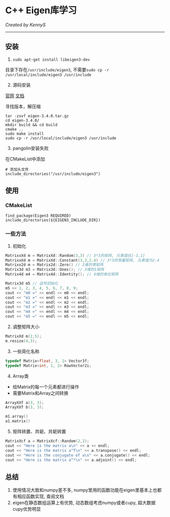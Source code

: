 # C++ Eigen库学习

*Created by KennyS*

---

## 安装

1. `sudo apt-get install libeigen3-dev`

目录下存在`/usr/include/eigen3`, 不需要`sudo cp -r /usr/local/include/eigen3 /usr/include 
`

2. 源码安装

[官网](http://eigen.tuxfamily.org/index.php?title=Main_Page)
[文档](http://eigen.tuxfamily.org/dox/)

寻找版本，解压缩
```
tar -zxvf eigen-3.4.0.tar.gz
cd eigen-3.4.0/
mkdir build && cd build
cmake ..
sudo make install
sudo cp -r /usr/local/include/eigen3 /usr/include 
```

3. pangolin安装失败

在CMakeList中添加
```
# 添加头文件
include_directories("/usr/include/eigen3")
```

## 使用

### CMakeList

```
find_package(Eigen3 REQUIRED)
include_directories(${EIGEN3_INCLUDE_DIR})
```

### 一些方法

1. 初始化

```cpp
MatrixxXd m = MatrixXd::Random(3,3) // 3*3的矩阵, 元素值在[-1,1]
MatrixxXd m = MatrixXd::Constant(3,3,2.4) // 3*3的常量矩阵, 元素值为2.4
Matrixx2d m = Matrix2d::Zero() // 2维的零矩阵
Matrix3d m3 = Matrix3d::Ones(); // 3维的1矩阵
Matrix4d m4 = Matrix4d::Identity(); // 4维的单位矩阵

Matrix3d m5 // 逗号初始化
m5 << 1, 2, 3, 4, 5, 6, 7, 8, 9;
cout << "m0 =" << endl << m0 << endl;
cout << "m1 =" << endl << m1 << endl;
cout << "m2 =" << endl << m2 << endl;
cout << "m3 =" << endl << m3 << endl;
cout << "m4 =" << endl << m4 << endl;
cout << "m5 =" << endl << m5 << endl;
```

2. 调整矩阵大小

```cpp
MatrixXd m(2,5);
m.resize(4,3);
```

3. 一些简化名称

```cpp
typedef Matrix<float, 3, 1> Vector3f;
typedef Matrix<int, 1, 2> RowVector2i;
```

4. Array类

- 给Matrix的每一个元素都进行操作
- 需要Matrix和Array之间转换

```cpp
ArrayXXf a(3, 3);
ArrayXXf b(3, 3);
```

```cpp
m1.array()
a1.matrix()
```

5. 矩阵转置、共轭、共轭转置

```cpp
MatrixXcf a = MatrixXcf::Random(2,2);
cout << "Here is the matrix a\n" << a << endl;
cout << "Here is the matrix a^T\n" << a.transpose() << endl;
cout << "Here is the conjugate of a\n" << a.conjugate() << endl;
cout << "Here is the matrix a^*\n" << a.adjoint() << endl;
```

## 总结

1. 使用情况大致和numpy差不多, numpy里用的函数功能在eigen里基本上也都有相应函数实现, 查阅文档
2. eigen在静态数组运算上有优势, 动态数组考虑numpy或者cupy, 超大数据cupy优势明显